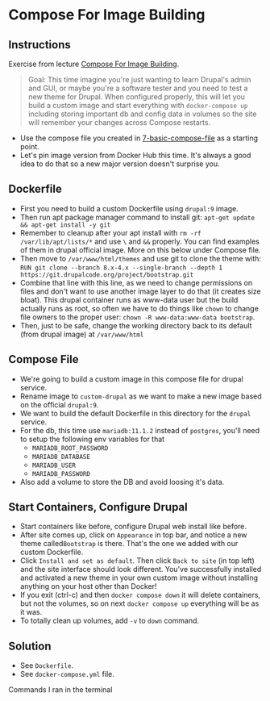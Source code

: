 # Compose For Image Building

## Instructions

Exercise from lecture [Compose For Image Building](https://www.udemy.com/course/docker-mastery/learn/lecture/6775804).

> Goal: This time imagine you're just wanting to learn Drupal's admin and GUI, or maybe you're a software tester and you need to test a new theme for Drupal. When configured properly, this will let you build a custom image and start everything with `docker-compose up` including storing important db and config data in volumes so the site will remember your changes across Compose restarts.

- Use the compose file you created in [7-basic-compose-file](https://github.com/jacsebastien/docker-training/tree/7-basic-compose-file) as a starting point.
- Let's pin image version from Docker Hub this time.
  It's always a good idea to do that so a new major version doesn't surprise you.

## Dockerfile

- First you need to build a custom Dockerfile using `drupal:9` image.
- Then run apt package manager command to install git: `apt-get update && apt-get install -y git`
- Remember to cleanup after your apt install with `rm -rf /var/lib/apt/lists/*` and use `\` and `&&` properly.
  You can find examples of them in drupal official image. More on this below under Compose file.
- Then move to `/var/www/html/themes` and use git to clone the theme with:
  `RUN git clone --branch 8.x-4.x --single-branch --depth 1 https://git.drupalcode.org/project/bootstrap.git`
- Combine that line with this line, as we need to change permissions on files and don't want to
  use another image layer to do that (it creates size bloat).
  This drupal container runs as www-data user but the build actually runs as root,
  so often we have to do things like `chown` to change file owners to the proper user:
  `chown -R www-data:www-data bootstrap`.
- Then, just to be safe, change the working directory back to its default (from drupal image) at `/var/www/html`

## Compose File

- We're going to build a custom image in this compose file for drupal service.
- Rename image to `custom-drupal` as we want to make a new image based on the official `drupal:9`.
- We want to build the default Dockerfile in this directory for the `drupal` service.
- For the db, this time use `mariadb:11.1.2` instead of `postgres`, you'll need to setup the following env variables for that
  - `MARIADB_ROOT_PASSWORD`
  - `MARIADB_DATABASE`
  - `MARIADB_USER`
  - `MARIADB_PASSWORD`
- Also add a volume to store the DB and avoid loosing it's data.

## Start Containers, Configure Drupal

- Start containers like before, configure Drupal web install like before.
- After site comes up, click on `Appearance` in top bar, and notice a new theme called`Bootstrap` is there.
  That's the one we added with our custom Dockerfile.
- Click `Install and set as default`.
  Then click `Back to site` (in top left) and the site interface should look different.
  You've successfully installed and activated a new theme in your own custom image without
  installing anything on your host other than Docker!
- If you exit (ctrl-c) and then `docker compose down` it will delete containers,
  but not the volumes, so on next `docker compose up` everything will be as it was.
- To totally clean up volumes, add `-v` to `down` command.

## Solution

- See `Dockerfile`.
- See `docker-compose.yml` file.

Commands I ran in the terminal
